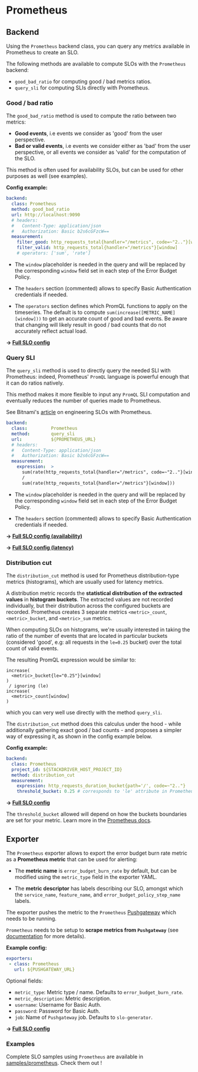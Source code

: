 # Prometheus

## Backend

Using the `Prometheus` backend class, you can query any metrics available in
Prometheus to create an SLO.

The following methods are available to compute SLOs with the `Prometheus`
backend:

* `good_bad_ratio` for computing good / bad metrics ratios.
* `query_sli` for computing SLIs directly with Prometheus.

### Good / bad ratio

The `good_bad_ratio` method is used to compute the ratio between two metrics:

- **Good events**, i.e events we consider as 'good' from the user perspective.
- **Bad or valid events**, i.e events we consider either as 'bad' from the user
perspective, or all events we consider as 'valid' for the computation of the
SLO.

This method is often used for availability SLOs, but can be used for other
purposes as well (see examples).

**Config example:**

```yaml
backend:
  class: Prometheus
  method: good_bad_ratio
  url: http://localhost:9090
  # headers:
  #   Content-Type: application/json
  #   Authorization: Basic b2s6cGFzcW==
  measurement:
    filter_good: http_requests_total{handler="/metrics", code=~"2.."}[window]
    filter_valid: http_requests_total{handler="/metrics"}[window]
    # operators: ['sum', 'rate']
```
* The `window` placeholder is needed in the query and will be replaced by the
corresponding `window` field set in each step of the Error Budget Policy.

* The `headers` section (commented) allows to specify Basic Authentication
credentials if needed.

* The `operators` section defines which PromQL functions to apply on the
timeseries. The default is to compute `sum(increase([METRIC_NAME][window]))` to
get an accurate count of good and bad events. Be aware that changing will likely
result in good / bad counts that do not accurately reflect actual load.

**&rightarrow; [Full SLO config](../../samples/prometheus/slo_prom_metrics_availability_ratio.yaml)**


### Query SLI

The `query_sli` method is used to directly query the needed SLI with Prometheus:
indeed, Prometheus' `PromQL` language is powerful enough that it can do ratios
natively.

This method makes it more flexible to input any `PromQL` SLI computation and
eventually reduces the number of queries made to Prometheus.

See Bitnami's [article](https://engineering.bitnami.com/articles/implementing-slos-using-prometheus.html)
on engineering SLOs with Prometheus.

```yaml
backend:
  class:         Prometheus
  method:        query_sli
  url:           ${PROMETHEUS_URL}
  # headers:
  #   Content-Type: application/json
  #   Authorization: Basic b2s6cGFzcW==
  measurement:
    expression:  >
      sum(rate(http_requests_total{handler="/metrics", code=~"2.."}[window]))
      /
      sum(rate(http_requests_total{handler="/metrics"}[window]))
```
* The `window` placeholder is needed in the query and will be replaced by the
corresponding `window` field set in each step of the Error Budget Policy.

* The `headers` section (commented) allows to specify Basic Authentication
credentials if needed.

**&rightarrow; [Full SLO config (availability)](../../samples/prometheus/slo_prom_metrics_availability_query_sli.yaml)**

**&rightarrow; [Full SLO config (latency)](../../samples/prometheus/slo_prom_metrics_latency_query_sli.yaml)**

### Distribution cut

The `distribution_cut` method is used for Prometheus distribution-type metrics (histograms), which are usually used for latency metrics.

A distribution metric records the **statistical distribution of the extracted
values** in **histogram buckets**. The extracted values are not recorded
individually, but their distribution across the configured buckets are recorded.
Prometheus creates 3 separate metrics `<metric>_count`, `<metric>_bucket`,
and `<metric>_sum` metrics.

When computing SLOs on histograms, we're usually interested in
taking the ratio of the number of events that are located in particular buckets
(considered 'good', e.g: all requests in the `le=0.25` bucket) over the total
count of valid events.

The resulting PromQL expression would be similar to:
```
increase(
  <metric>_bucket{le="0.25"}[window]
)
 / ignoring (le)
increase(
  <metric>_count[window]
)
```
which you can very well use directly with the method `query_sli`.

The `distribution_cut` method does this calculus under the hood - while
additionally gathering exact good / bad counts - and proposes a simpler way of
expressing it, as shown in the config example below.

**Config example:**
```yaml
backend:
  class: Prometheus
  project_id: ${STACKDRIVER_HOST_PROJECT_ID}
  method: distribution_cut
  measurement:
    expression: http_requests_duration_bucket{path='/', code=~"2.."}
    threshold_bucket: 0.25 # corresponds to 'le' attribute in Prometheus histograms
```
**&rightarrow; [Full SLO config](../../samples/prometheus/slo_prom_metrics_latency_distribution_cut.yaml)**

The `threshold_bucket` allowed  will depend on how the buckets boundaries are
set for your metric. Learn more in the [Prometheus docs](https://prometheus.io/docs/concepts/metric_types/#histogram).


## Exporter

The `Prometheus` exporter allows to export the error budget burn rate metric as
a **Prometheus metric** that can be used for alerting:

 * The **metric name** is `error_budget_burn_rate` by default, but can be
 modified using the `metric_type` field in the exporter YAML.

 * The **metric descriptor** has labels describing our SLO, amongst which the
 `service_name`, `feature_name`, and `error_budget_policy_step_name` labels.

The exporter pushes the metric to the `Prometheus`
[Pushgateway](https://prometheus.io/docs/practices/pushing/) which needs to be
running.

`Prometheus` needs to be setup to **scrape metrics from `Pushgateway`** (see
  [documentation](https://github.com/prometheus/pushgateway) for more details).

**Example config:**

```yaml
exporters:
 - class: Prometheus
   url: ${PUSHGATEWAY_URL}
```

Optional fields:
  * `metric_type`: Metric type / name. Defaults to `error_budget_burn_rate`.
  * `metric_description`: Metric description.
  * `username`: Username for Basic Auth.
  * `password`: Password for Basic Auth.
  * `job`: Name of `Pushgateway` job. Defaults to `slo-generator`.

**&rightarrow; [Full SLO config](../../samples/prometheus/slo_prom_metrics_availability_query_sli.yaml)**


### Examples

Complete SLO samples using `Prometheus` are available in
[samples/prometheus](../../samples/prometheus). Check them out !

